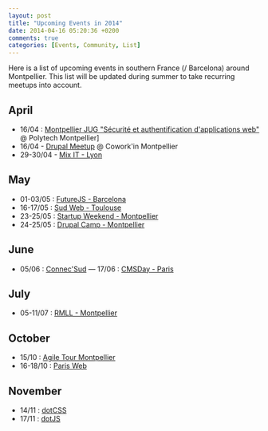 ```yaml
---
layout: post
title: "Upcoming Events in 2014"
date: 2014-04-16 05:20:36 +0200
comments: true
categories: [Events, Community, List]
---
```


Here is a list of upcoming events in southern France (/ Barcelona) around Montpellier. This list will be updated during summer to take recurring meetups into account.

<!-- more -->

## April

- 16/04 : [Montpellier JUG "Sécurité et authentification d'applications web"](http://jug-montpellier.org/event/26) @ Polytech Montpellier]
- 16/04 - [Drupal Meetup](http://www.meetup.com/drupal-france-francophonie/events/146202632/) @ Cowork'in Montpellier
- 29-30/04 - [Mix IT - Lyon](http://www.mix-it.fr/)

## May

- 01-03/05 : [FutureJS - Barcelona](http://futurejs.org/)
- 16-17/05 : [Sud Web - Toulouse](http://sudweb.fr/2014/)
- 23-25/05 : [Startup Weekend - Montpellier](http://montpellier.startupweekend.org/)
- 24-25/05 : [Drupal Camp - Montpellier](http://soleil2014.drupalcamp.fr/)

## June

- 05/06 : [Connec'Sud](http://www.connecsud.com/)
— 17/06 : [CMSDay - Paris](http://www.cmsday.fr/)

## July

- 05-11/07 : [RMLL - Montpellier](https://2014.rmll.info/)

## October

- 15/10 : [Agile Tour Montpellier](http://agiletour-montpellier.fr/)
- 16-18/10 : [Paris Web](http://www.paris-web.fr/)

## November

- 14/11 : [dotCSS](http://www.dotcss.eu/)
- 17/11 : [dotJS](http://www.dotjs.eu/)
